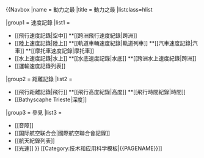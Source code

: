 {{Navbox
|name  = 動力之最
|title = 動力之最
|listclass=hlist

|group1 = 速度記錄
|list1 = 
* [[飛行速度記錄|空中]]
**[[跨洲飛行速度紀錄|跨洲]]
* [[陸上速度記錄|陸上]]
**[[軌道車輛速度紀錄|軌道列車]]
**[[汽車速度記錄|汽車]]
**[[摩托車速度記錄|摩托車]]
* [[水上速度記錄|水上]]
**[[水底速度記錄|水底]]
**[[跨洲水上速度紀錄|跨洲]]
* [[運輸速度記錄列表]]

|group2 = 距離記錄
|list2  = 
* [[飛行距離記錄|飛行]]
**[[飛行高度紀錄|高度]]
**[[飛行時間紀錄|時間]]
* [[Bathyscaphe Trieste|深度]]

|group3 = 參見
|list3  = 
* [[音障]]
* [[国际航空联合会|國際航空聯合會記錄]]
* [[航天紀錄列表]]
* [[光速]]
}}<noinclude>
[[Category:技术和应用科学模板|{{PAGENAME}}]]
</noinclude>